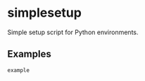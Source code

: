 simplesetup
===========

Simple setup script for Python environments.

Examples
--------
    example
